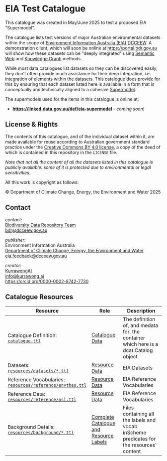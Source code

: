 # EIA Test Catalogue

This catalogue was created in May/June 2025 to test a proposed EIA "Supermodel".

The catalogue lists test versions of major Australian environmental datasets within the scope of [Environment Information Australia (EIA)](https://www.dcceew.gov.au/environment/environment-information-australia) [DCCEEW](https://www.dcceew.gov.au/). A demonstration client, which will soon be online at <https://portal.bdr.gov.au> will show how these datasets can be "deeply integrated" using [Semantic Web](https://en.wikipedia.org/wiki/Semantic_Web) and [Knowledge Graph](https://en.wikipedia.org/wiki/Knowledge_graph) methods.

While most data catalogues list datasets so they can be discovered easily, they don't often provide much assistance for their deep integration, i.e. integration of elements within the datasets. This catalogue does provide for this by ensuring that each dataset listed here is available in a form that is conceptually and technically aligned to a cohesive [Supermodel](https://linked.data.gov.au/def/supermodel).

The supermodels used for the items in this catalogue is online at:

* **<https://linked.data.gov.au/def/eia-supermodel>** - _coming soon!_

## License & Rights

The contents of this catalogue, and of the individual dataset within it, are made available for reuse according to Australian government standard practice under the [Creative Commons BY 4.0 license](https://creativecommons.org/licenses/by/4.0/), a copy of the deed of which is contained in this repository in the `LICENSE` file.

_Note that not all the content of all the datasets listed in this catalogue is publicly available: some of it is protected due to environmental or legal sensitivities._

All this work is copyright as follows:

&copy; Department of Climate Change, Energy, the Environment and Water 2025

## Contact

*contact:*  
[Biodiversity Data Repository Team](https://www.dcceew.gov.au/environment/environment-information-australia/biodiversity-data-repository)  
<bdr@dcceew.gov.au>

*publisher:*  
Environment Information Australia  
[Department of Climate Change, Energy, the Environment and Water](https://www.dcceew.gov.au)  
<eia.feedback@dcceew.gov.au>

*creator:*  
[KurrawongAI](https://kurrawong.ai)  
<info@kurrawong.ai>  
<https://orcid.org/0000-0002-8742-7730>

## Catalogue Resources

| Resource                                                                                          | Role                                                                                                                | Description                                                                              |
|---------------------------------------------------------------------------------------------------|---------------------------------------------------------------------------------------------------------------------|------------------------------------------------------------------------------------------|
| Catalogue Definition:<br />[`catalogue.ttl`](catalogue.ttl)                                       | [Catalogue Data](https://prez.dev/ManifestResourceRoles/CatalogueData)                                              | The definition of, and medata for, the container which here is a dcat:Catalog object     |
| Datasets:<br />[`resources/datasets/*.ttl`](resources/datasets/*.ttl)                             | [Resource Data](https://prez.dev/ManifestResourceRoles/ResourceData)                                                | EIA Datasets                                                                             |
| Reference Vocabularies:<br />[`resources/reference/envthes.ttl`](resources/reference/envthes.ttl) | [Resource Data](https://prez.dev/ManifestResourceRoles/ResourceData)                                                | EIA Reference Vocabularies                                                               |
| Reference Data:<br />[`resources/reference/nsl.ttl`](resources/reference/nsl.ttl)                 | [Resource Data](https://prez.dev/ManifestResourceRoles/ResourceData)                                                | EIA Reference Vocabularies                                                               |
| Background Details:<br />[`resources/background/*.ttl`](resources/background/*.ttl)               | [Complete Catalogue and Resource Labels](https://prez.dev/ManifestResourceRoles/CompleteCatalogueAndResourceLabels) | Files containing all the labels and vocab inScheme predicates for the resources' content |
